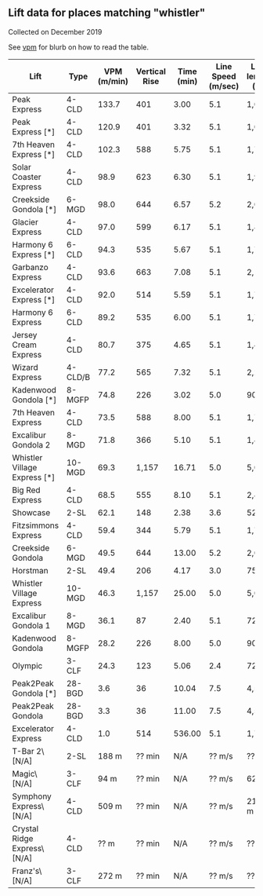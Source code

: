## Lift data for places matching "whistler"

Collected on December 2019

See [vpm](/) for blurb on how to read the table.

| Lift | Type |  VPM (m/min) |  Vertical Rise |  Time (min) |  Line Speed (m/sec) |  Line length (m) | Link |
| -- | -- | -- | -- | -- | -- | -- | -- |
| Peak Express | 4-CLD |   133.7 |    401 |    3.00 |     5.1 |   1,015 | [link](https://lift-world.info/en/lifts/3510/datas.htm) |
| Peak Express [*] | 4-CLD |   120.9 |    401 |    3.32 |     5.1 |   1,015 | [link](https://lift-world.info/en/lifts/3510/datas.htm) |
| 7th Heaven Express [*] | 4-CLD |   102.3 |    588 |    5.75 |     5.1 |   1,752 | [link](https://lift-world.info/en/lifts/3494/datas.htm) |
| Solar Coaster Express | 4-CLD |    98.9 |    623 |    6.30 |     5.1 |   1,920 | [link](https://lift-world.info/en/lifts/3495/datas.htm) |
| Creekside Gondola [*] | 6-MGD |    98.0 |    644 |    6.57 |     5.2 |   2,050 | [link](https://lift-world.info/en/lifts/3502/datas.htm) |
| Glacier Express | 4-CLD |    97.0 |    599 |    6.17 |     5.1 |   1,882 | [link](https://lift-world.info/en/lifts/3491/datas.htm) |
| Harmony 6 Express [*] | 6-CLD |    94.3 |    535 |    5.67 |     5.1 |   1,729 | [link](https://lift-world.info/en/lifts/17107/datas.htm) |
| Garbanzo Express | 4-CLD |    93.6 |    663 |    7.08 |     5.1 |   2,168 | [link](https://lift-world.info/en/lifts/3505/datas.htm) |
| Excelerator Express [*] | 4-CLD |    92.0 |    514 |    5.59 |     5.1 |   1,703 | [link](https://lift-world.info/en/lifts/3496/datas.htm) |
| Harmony 6 Express | 6-CLD |    89.2 |    535 |    6.00 |     5.1 |   1,729 | [link](https://lift-world.info/en/lifts/17107/datas.htm) |
| Jersey Cream Express | 4-CLD |    80.7 |    375 |    4.65 |     5.1 |   1,416 | [link](https://lift-world.info/en/lifts/3497/datas.htm) |
| Wizard Express | 4-CLD/B |    77.2 |    565 |    7.32 |     5.1 |   2,232 | [link](https://lift-world.info/en/lifts/3501/datas.htm) |
| Kadenwood Gondola [*] | 8-MGFP |    74.8 |    226 |    3.02 |     5.0 |     906 | [link](https://lift-world.info/en/lifts/15228/datas.htm) |
| 7th Heaven Express | 4-CLD |    73.5 |    588 |    8.00 |     5.1 |   1,752 | [link](https://lift-world.info/en/lifts/3494/datas.htm) |
| Excalibur Gondola 2 | 8-MGD |    71.8 |    366 |    5.10 |     5.1 |   1,480 | [link](https://lift-world.info/en/lifts/3500/datas.htm) |
| Whistler Village Express [*] | 10-MGD |    69.3 |  1,157 |   16.71 |     5.0 |   5,012 | [link](https://lift-world.info/en/lifts/3503/datas.htm) |
| Big Red Express | 4-CLD |    68.5 |    555 |    8.10 |     5.1 |   2,478 | [link](https://lift-world.info/en/lifts/3512/datas.htm) |
| Showcase | 2-SL |    62.1 |    148 |    2.38 |     3.6 |     522 | [link](https://lift-world.info/en/lifts/3490/datas.htm) |
| Fitzsimmons Express | 4-CLD |    59.4 |    344 |    5.79 |     5.1 |   1,772 | [link](https://lift-world.info/en/lifts/3504/datas.htm) |
| Creekside Gondola | 6-MGD |    49.5 |    644 |   13.00 |     5.2 |   2,050 | [link](https://lift-world.info/en/lifts/3502/datas.htm) |
| Horstman | 2-SL |    49.4 |    206 |    4.17 |     3.0 |     751 | [link](https://lift-world.info/en/lifts/3493/datas.htm) |
| Whistler Village Express | 10-MGD |    46.3 |  1,157 |   25.00 |     5.0 |   5,012 | [link](https://lift-world.info/en/lifts/3503/datas.htm) |
| Excalibur Gondola 1 | 8-MGD |    36.1 |     87 |    2.40 |     5.1 |     724 | [link](https://lift-world.info/en/lifts/3499/datas.htm) |
| Kadenwood Gondola | 8-MGFP |    28.2 |    226 |    8.00 |     5.0 |     906 | [link](https://lift-world.info/en/lifts/15228/datas.htm) |
| Olympic | 3-CLF |    24.3 |    123 |    5.06 |     2.4 |     729 | [link](https://lift-world.info/en/lifts/3514/datas.htm) |
| Peak2Peak Gondola [*] | 28-BGD |     3.6 |     36 |   10.04 |     7.5 |   4,516 | [link](https://lift-world.info/en/lifts/13214/datas.htm) |
| Peak2Peak Gondola | 28-BGD |     3.3 |     36 |   11.00 |     7.5 |   4,516 | [link](https://lift-world.info/en/lifts/13214/datas.htm) |
| Excelerator Express | 4-CLD |     1.0 |    514 |  536.00 |     5.1 |   1,703 | [link](https://lift-world.info/en/lifts/3496/datas.htm) |
| T-Bar 2\\ [N/A] | 2-SL |  188 m | ?? min | N/A | ?? m/s | ?? m | [link](https://lift-world.info/en/lifts/3509/datas.htm) |
| Magic\\ [N/A] | 3-CLF |  94 m | ?? min | N/A | ?? m/s | 620 m | [link](https://lift-world.info/en/lifts/3515/datas.htm) |
| Symphony Express\\ [N/A] | 4-CLD |  509 m | ?? min | N/A | ?? m/s | 2112 m | [link](https://lift-world.info/en/lifts/10757/datas.htm) |
| Crystal Ridge Express\\ [N/A] | 4-CLD |  ?? m | ?? min | N/A | ?? m/s | ?? m | [link](https://lift-world.info/en/lifts/17106/datas.htm) |
| Franz's\\ [N/A] | 3-CLF |  272 m | ?? min | N/A | ?? m/s | ?? m | [link](https://lift-world.info/en/lifts/3507/datas.htm) |
